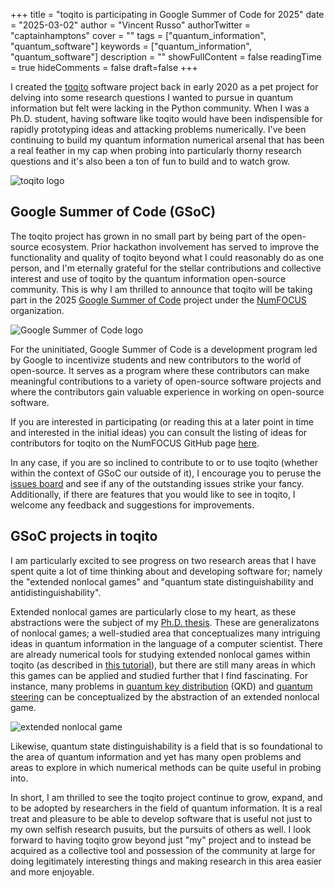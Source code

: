+++
title = "toqito is participating in Google Summer of Code for 2025"
date = "2025-03-02"
author = "Vincent Russo"
authorTwitter = "captainhamptons"
cover = ""
tags = ["quantum_information", "quantum_software"]
keywords = ["quantum_information", "quantum_software"]
description = ""
showFullContent = false
readingTime = true
hideComments = false
draft=false
+++

I created the [toqito](https://github.com/vprusso/toqito) software project back in early 2020 as a pet project for
delving into some research questions I wanted to pursue in quantum information but felt were lacking in the Python
community. When I was a Ph.D. student, having software like toqito would have been indispensible for rapidly prototyping
ideas and attacking problems numerically. I've been continuing to build my quantum information numerical arsenal that
has been a real feather in my cap when probing into particularly thorny research questions and it's also been a ton of
fun to build and to watch grow.

![toqito logo](/blog/toqito_logo.png)

## Google Summer of Code (GSoC)

The toqito project has grown in no small part by being part of the open-source ecosystem. Prior hackathon involvement
has served to improve the functionality and quality of toqito beyond what I could reasonably do as one person, and I'm
eternally grateful for the stellar contributions and collective interest and use of toqito by the quantum information
open-source community. This is why I am thrilled to announce that toqito will be taking part in the 2025 [Google Summer
of Code](https://summerofcode.withgoogle.com/) project under the [NumFOCUS](https://numfocus.org/) organization.

![Google Summer of Code logo](/blog/gsoc.png)

For the uninitiated, Google Summer of Code is a development program led by Google to incentivize students and new
contributors to the world of open-source. It serves as a program where these contributors can make meaningful
contributions to a variety of open-source software projects and where the contributors gain valuable experience in
working on open-source software.

If you are interested in participating (or reading this at a later point in time and interested in the initial ideas)
you can consult the listing of ideas for contributors for toqito on the NumFOCUS GitHub page
[here](https://github.com/vprusso/toqito/wiki/GSoC-2025-Projects). 

In any case, if you are so inclined to contribute to or to use toqito (whether within the context of GSoC our outside of
it), I encourage you to peruse the [issues board](https://github.com/vprusso/toqito/issues) and see if any of the
outstanding issues strike your fancy.  Additionally, if there are features that you would like to see in toqito, I
welcome any feedback and suggestions for improvements.

## GSoC projects in toqito

I am particularly excited to see progress on two research areas that I have
spent quite a lot of time thinking about and
 developing software for; namely
the "extended nonlocal games" and "quantum state distinguishability and
antidistinguishability".

Extended nonlocal games are particularly close to my heart, as these abstractions were the subject of my [Ph.D.
thesis](https://arxiv.org/abs/1704.07375). These are generalizatons of nonlocal games; a well-studied area that
conceptualizes many intriguing ideas in quantum information in the language of a computer scientist. There are already
numerical tools for studying extended nonlocal games within toqito (as described in [this
tutorial](https://toqito.readthedocs.io/en/latest/tutorials.extended_nonlocal_games.html)), but there are still many
areas in which this games can be applied and studied further that I find fascinating. For instance, many problems in
[quantum key distribution](https://en.wikipedia.org/wiki/Quantum_key_distribution) (QKD) and [quantum
steering](https://en.wikipedia.org/wiki/Quantum_steering) can be conceptualized by the abstraction of an extended
nonlocal game.

![extended nonlocal game](/blog/extended_nonlocal_game.svg)

Likewise, quantum state distinguishability is a field that is so foundational to the area of quantum information and yet
has many open problems and areas to explore in which numerical methods can be quite useful in probing into.

In short, I am thrilled to see the toqito project continue to grow, expand, and to be adopted by researchers in the
field of quantum information. It is a real treat and pleasure to be able to develop software that is useful not just to
my own selfish research pusuits, but the pursuits of others as well. I look forward to having toqito grow beyond just
"my" project and to instead be acquired as a collective tool and possession of the community at large for doing
legitimately interesting things and making research in this area easier and more enjoyable.
